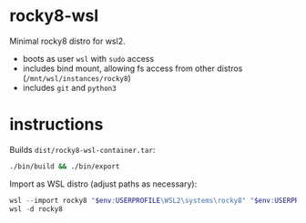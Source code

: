 # rocky8-wsl

Minimal rocky8 distro for wsl2.

 - boots as user `wsl` with `sudo` access
 - includes bind mount, allowing fs access from other distros (`/mnt/wsl/instances/rocky8`)
 - includes `git` and `python3`

# instructions

Builds `dist/rocky8-wsl-container.tar`:

```bash
./bin/build && ./bin/export
```

Import as WSL distro (adjust paths as necessary):

```powershell
wsl --import rocky8 "$env:USERPROFILE\WSL2\systems\rocky8" "$env:USERPROFILE\WSL2\sources\rocky8-wsl-container.tar"
wsl -d rocky8
```
